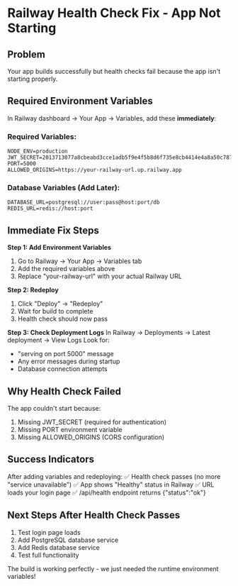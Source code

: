 # Railway Health Check Fix - App Not Starting

## Problem
Your app builds successfully but health checks fail because the app isn't starting properly.

## Required Environment Variables

In Railway dashboard → Your App → Variables, add these **immediately**:

### Required Variables:
```
NODE_ENV=production
JWT_SECRET=2013713077a8cbeabd3cce1adb5f9e4f5b8d6f735e8cb4414e4a8a50c787f9346335b45a51cdb6ab736d5c096582bbc3fe1dbeafa5a671fd967a695aa0cb7552
PORT=5000
ALLOWED_ORIGINS=https://your-railway-url.up.railway.app
```

### Database Variables (Add Later):
```
DATABASE_URL=postgresql://user:pass@host:port/db
REDIS_URL=redis://host:port
```

## Immediate Fix Steps

**Step 1: Add Environment Variables**
1. Go to Railway → Your App → Variables tab
2. Add the required variables above
3. Replace "your-railway-url" with your actual Railway URL

**Step 2: Redeploy**
1. Click "Deploy" → "Redeploy"
2. Wait for build to complete
3. Health check should now pass

**Step 3: Check Deployment Logs**
In Railway → Deployments → Latest deployment → View Logs
Look for:
- "serving on port 5000" message
- Any error messages during startup
- Database connection attempts

## Why Health Check Failed

The app couldn't start because:
1. Missing JWT_SECRET (required for authentication)
2. Missing PORT environment variable
3. Missing ALLOWED_ORIGINS (CORS configuration)

## Success Indicators

After adding variables and redeploying:
✅ Health check passes (no more "service unavailable")
✅ App shows "Healthy" status in Railway
✅ URL loads your login page
✅ /api/health endpoint returns {"status":"ok"}

## Next Steps After Health Check Passes

1. Test login page loads
2. Add PostgreSQL database service
3. Add Redis database service
4. Test full functionality

The build is working perfectly - we just needed the runtime environment variables!